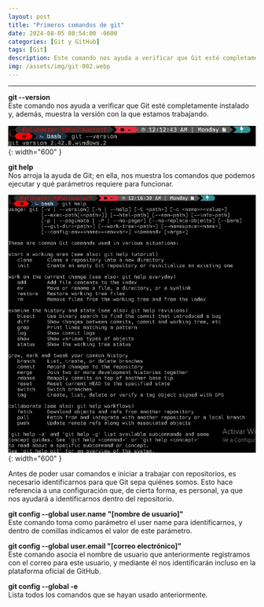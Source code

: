 ```yaml
---
layout: post
title: "Primeros comandos de git"
date: 2024-08-05 08:54:00 -0600
categories: [Git y GitHub]
tags: [Git]
description: Este comando nos ayuda a verificar que Git esté completamente instalado y, además, arroja la versión con la que estamos trabajando.....
img: /assets/img/git-002.webp
---
```


--- 

**git --version**  
Este comando nos ayuda a verificar que Git esté completamente instalado y, además, muestra la versión con la que estamos trabajando.

![alt text](/assets/img/git-001-1.webp){: width="600" }

**git help**  
Nos arroja la ayuda de Git; en ella, nos muestra los comandos que podemos ejecutar y qué parámetros requiere para funcionar.

![alt text](/assets/img/git-001-2.webp){: width="600" }

Antes de poder usar comandos e iniciar a trabajar con repositorios, es necesario identificarnos para que Git sepa quiénes somos. Esto hace referencia a una configuración que, de cierta forma, es personal, ya que nos ayudará a identificarnos dentro del repositorio.

**git config --global user.name "[nombre de usuario]"**  
Este comando toma como parámetro el user name para identificarnos, y dentro de comillas indicamos el valor de este parámetro.

**git config --global user.email "[correo electrónico]"**  
Este comando asocia el nombre de usuario que anteriormente registramos con el correo para este usuario, y mediante él nos identificarán incluso en la plataforma oficial de GitHub.

**git config --global -e**  
Lista todos los comandos que se hayan usado anteriormente.
